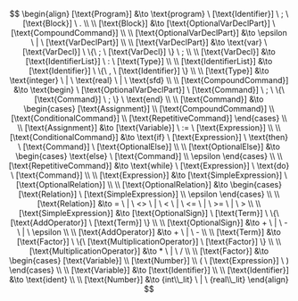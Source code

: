 $$
\begin{align}
    [\text{Program}] &\to \text{program} \ [\text{Identifier}] \ ; \ [\text{Block}] \ . \\
    \\
    [\text{Block}] &\to [\text{OptionalVarDeclPart}] \ [\text{CompoundCommand}] \\
    \\
    [\text{OptionalVarDeclPart}] &\to \epsilon \ | \ [\text{VarDeclPart}] \\
    \\
    [\text{VarDeclPart}] &\to \text{var} \ [\text{VarDecl}] \ \{\ ; \ [\text{VarDecl}] \} \ ; \\
    \\
    [\text{VarDecl}] &\to [\text{IdentifierList}] \ : \ [\text{Type}] \\
    \\
    [\text{IdentifierList}] &\to [\text{Identifier}] \ \{\ , \ [\text{Identifier}] \} \\
    \\
    [\text{Type}] &\to \text{integer} \ | \ \text{real} \ | \ \text{sfd} \\
    \\
    [\text{CompoundCommand}] &\to \text{begin} \ [\text{OptionalVarDeclPart}] \ [\text{Command}] \ ; \ \{\ [\text{Command}] \ ; \} \ \text{end} \\
    \\
    [\text{Command}] &\to
    \begin{cases}
        [\text{Assignment}] \\
        [\text{CompoundCommand}] \\
        [\text{ConditionalCommand}] \\
        [\text{RepetitiveCommand}]
    \end{cases} \\
    \\
    [\text{Assignment}] &\to [\text{Variable}] \ := \ [\text{Expression}] \\
    \\
    [\text{ConditionalCommand}] &\to \text{if} \ [\text{Expression}] \ \text{then} \ [\text{Command}] \ [\text{OptionalElse}] \\
    \\
    [\text{OptionalElse}] &\to
    \begin{cases}
        \text{else} \ [\text{Command}] \\
        \epsilon
    \end{cases} \\
    \\
    [\text{RepetitiveCommand}] &\to \text{while} \ [\text{Expression}] \ \text{do} \ [\text{Command}] \\
    \\
    [\text{Expression}] &\to [\text{SimpleExpression}] \ [\text{OptionalRelation}] \\
    \\
    [\text{OptionalRelation}] &\to
    \begin{cases}
        [\text{Relation}] \ [\text{SimpleExpression}] \\
        \epsilon
    \end{cases} \\
    \\
    [\text{Relation}] &\to = \ | \ <> \ | \ < \ | \ <= \ | \ >= \ | \ > \\
    \\
    [\text{SimpleExpression}] &\to [\text{OptionalSign}] \ [\text{Term}] \ \{\ [\text{AddOperator}] \ [\text{Term}] \} \\
    \\
    [\text{OptionalSign}] &\to + \ | \ - \ | \ \epsilon \\
    \\
    [\text{AddOperator}] &\to + \ | \ - \\
    \\
    [\text{Term}] &\to [\text{Factor}] \ \{\ [\text{MultiplicationOperator}] \ [\text{Factor}] \} \\
    \\
    [\text{MultiplicationOperator}] &\to * \ | \ / \\
    \\
    [\text{Factor}] &\to
    \begin{cases}
        [\text{Variable}] \\
        [\text{Number}] \\
        ( \ [\text{Expression}] \ )
    \end{cases} \\
    \\
    [\text{Variable}] &\to [\text{Identifier}] \\
    \\
    [\text{Identifier}] &\to \text{ident} \\
    \\
    [\text{Number}] &\to {int\\_lit} \ | \ {real\\_lit}
\end{align}
$$
